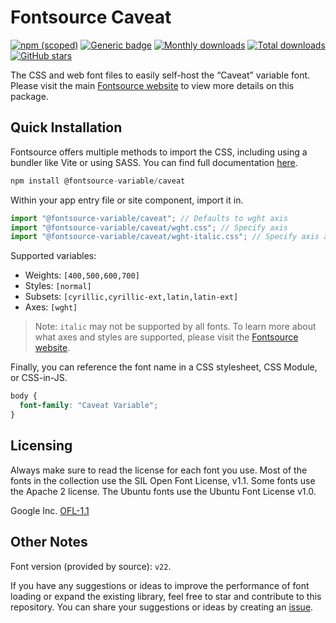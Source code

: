 # Fontsource Caveat

[![npm (scoped)](https://img.shields.io/npm/v/@fontsource-variable/caveat?color=brightgreen)](https://www.npmjs.com/package/@fontsource-variable/caveat) [![Generic badge](https://img.shields.io/badge/fontsource-passing-brightgreen)](https://github.com/fontsource/fontsource) [![Monthly downloads](https://badgen.net/npm/dm/@fontsource-variable/caveat)](https://github.com/fontsource/fontsource) [![Total downloads](https://badgen.net/npm/dt/@fontsource-variable/caveat)](https://github.com/fontsource/fontsource) [![GitHub stars](https://img.shields.io/github/stars/fontsource/fontsource.svg?style=social&label=Star)](https://github.com/fontsource/fontsource/stargazers)

The CSS and web font files to easily self-host the “Caveat” variable font. Please visit the main [Fontsource website](https://fontsource.org/fonts/caveat) to view more details on this package.

## Quick Installation

Fontsource offers multiple methods to import the CSS, including using a bundler like Vite or using SASS. You can find full documentation [here](https://fontsource.org/docs/getting-started/introduction).

```javascript
npm install @fontsource-variable/caveat
```

Within your app entry file or site component, import it in.

```javascript
import "@fontsource-variable/caveat"; // Defaults to wght axis
import "@fontsource-variable/caveat/wght.css"; // Specify axis
import "@fontsource-variable/caveat/wght-italic.css"; // Specify axis and style
```

Supported variables:
- Weights: `[400,500,600,700]`
- Styles: `[normal]`
- Subsets: `[cyrillic,cyrillic-ext,latin,latin-ext]`
- Axes: `[wght]`

> Note: `italic` may not be supported by all fonts. To learn more about what axes and styles are supported, please visit the [Fontsource website](https://fontsource.org/fonts/caveat).

Finally, you can reference the font name in a CSS stylesheet, CSS Module, or CSS-in-JS.

```css
body {
  font-family: "Caveat Variable";
}
```

## Licensing
Always make sure to read the license for each font you use. Most of the fonts in the collection use the SIL Open Font License, v1.1. Some fonts use the Apache 2 license. The Ubuntu fonts use the Ubuntu Font License v1.0.

Google Inc.
[OFL-1.1](http://scripts.sil.org/OFL)

## Other Notes
Font version (provided by source): `v22`.

If you have any suggestions or ideas to improve the performance of font loading or expand the existing library, feel free to star and contribute to this repository. You can share your suggestions or ideas by creating an [issue](https://github.com/fontsource/fontsource/issues).